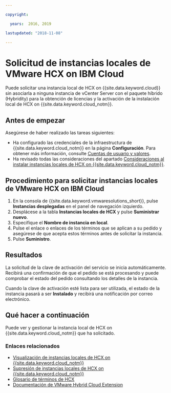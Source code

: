 ```yaml
---

copyright:

  years:  2016, 2019

lastupdated: "2018-11-08"

---
```


# Solicitud de instancias locales de VMware HCX on IBM Cloud

Puede solicitar una instancia local de HCX on {{site.data.keyword.cloud}} sin asociarla a ninguna instancia de vCenter Server con el paquete híbrido (Hybridity) para la obtención de licencias y la activación de la instalación local de HCX on {{site.data.keyword.cloud_notm}}.

## Antes de empezar

Asegúrese de haber realizado las tareas siguientes:
*  Ha configurado las credenciales de la infraestructura de {{site.data.keyword.cloud_notm}} en la página **Configuración**. Para obtener más información, consulte [Cuentas de usuario y valores](../vmonic/useraccount.html).
*  Ha revisado todas las consideraciones del apartado [Consideraciones al instalar instancias locales de HCX on {{site.data.keyword.cloud_notm}}](../services/standalone_considerations.html).

## Procedimiento para solicitar instancias locales de VMware HCX on IBM Cloud

1. En la consola de {{site.data.keyword.vmwaresolutions_short}}, pulse **Instancias desplegadas** en el panel de navegación izquierdo.
2. Desplácese a la tabla **Instancias locales de HCX** y pulse **Suministrar nuevo**.
3. Especifique el **Nombre de instancia en local**.
4. Pulse el enlace o enlaces de los términos que se aplican a su pedido y asegúrese de que acepta estos términos antes de solicitar la instancia.
5. Pulse **Suministro**.

## Resultados

La solicitud de la clave de activación del servicio se inicia automáticamente. Recibirá una confirmación de que el pedido se está procesando y puede comprobar el estado del pedido consultando los detalles de la instancia.

Cuando la clave de activación esté lista para ser utilizada, el estado de la instancia pasará a ser **Instalado** y recibirá una notificación por correo electrónico.

## Qué hacer a continuación

Puede ver y gestionar la instancia local de HCX on {{site.data.keyword.cloud_notm}} que ha solicitado.

### Enlaces relacionados

* [Visualización de instancias locales de HCX on {{site.data.keyword.cloud_notm}}](standalone_viewingserviceinstances.html)
* [Supresión de instancias locales de HCX on {{site.data.keyword.cloud_notm}}](standalone_deletingserviceinstances.html)
* [Glosario de términos de HCX](hcx_glossary.html)
* [Documentación de VMware Hybrid Cloud Extension](https://cloud.vmware.com/vmware-hcx/resources)
